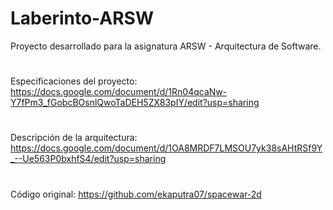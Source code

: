 # Laberinto-ARSW
Proyecto desarrollado para la asignatura ARSW - Arquitectura de Software.
#
Especificaciones del proyecto:
https://docs.google.com/document/d/1Rn04qcaNw-Y7fPm3_fGobcBOsnlQwoTaDEH5ZX83pIY/edit?usp=sharing
#
Descripción de la arquitectura:
https://docs.google.com/document/d/1OA8MRDF7LMSOU7yk38sAHtRSf9Y_--Ue563P0bxhfS4/edit?usp=sharing
#
Código original:
https://github.com/ekaputra07/spacewar-2d
